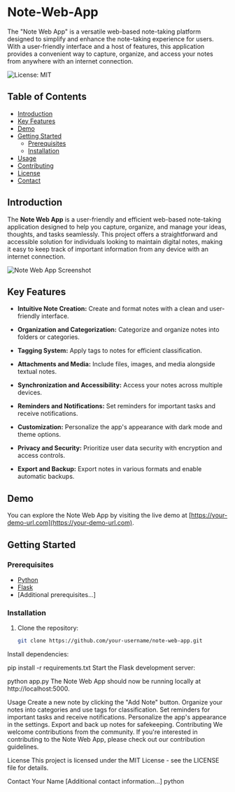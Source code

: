# Note-Web-App
The "Note Web App" is a versatile web-based note-taking platform designed to simplify and enhance the note-taking experience for users. With a user-friendly interface and a host of features, this application provides a convenient way to capture, organize, and access your notes from anywhere with an internet connection.


![License: MIT](https://img.shields.io/badge/License-MIT-yellow.svg)

## Table of Contents

- [Introduction](#introduction)
- [Key Features](#key-features)
- [Demo](#demo)
- [Getting Started](#getting-started)
  - [Prerequisites](#prerequisites)
  - [Installation](#installation)
- [Usage](#usage)
- [Contributing](#contributing)
- [License](#license)
- [Contact](#contact)

## Introduction

The **Note Web App** is a user-friendly and efficient web-based note-taking application designed to help you capture, organize, and manage your ideas, thoughts, and tasks seamlessly. This project offers a straightforward and accessible solution for individuals looking to maintain digital notes, making it easy to keep track of important information from any device with an internet connection.

![Note Web App Screenshot](./screenshots/note-web-app.png)

## Key Features

- **Intuitive Note Creation:** Create and format notes with a clean and user-friendly interface.

- **Organization and Categorization:** Categorize and organize notes into folders or categories.

- **Tagging System:** Apply tags to notes for efficient classification.

- **Attachments and Media:** Include files, images, and media alongside textual notes.

- **Synchronization and Accessibility:** Access your notes across multiple devices.

- **Reminders and Notifications:** Set reminders for important tasks and receive notifications.

- **Customization:** Personalize the app's appearance with dark mode and theme options.

- **Privacy and Security:** Prioritize user data security with encryption and access controls.

- **Export and Backup:** Export notes in various formats and enable automatic backups.

## Demo

You can explore the Note Web App by visiting the live demo at [https://your-demo-url.com](https://your-demo-url.com).

## Getting Started

### Prerequisites

- [Python](https://www.python.org/downloads/)
- [Flask](https://flask.palletsprojects.com/en/2.1.x/installation/)
- [Additional prerequisites...]

### Installation

1. Clone the repository:

   ```bash
   git clone https://github.com/your-username/note-web-app.git


Install dependencies:

pip install -r requirements.txt
Start the Flask development server:


python app.py
The Note Web App should now be running locally at http://localhost:5000.

Usage
Create a new note by clicking the "Add Note" button.
Organize your notes into categories and use tags for classification.
Set reminders for important tasks and receive notifications.
Personalize the app's appearance in the settings.
Export and back up notes for safekeeping.
Contributing
We welcome contributions from the community. If you're interested in contributing to the Note Web App, please check out our contribution guidelines.

License
This project is licensed under the MIT License - see the LICENSE file for details.

Contact
Your Name
[Additional contact information...]
python


